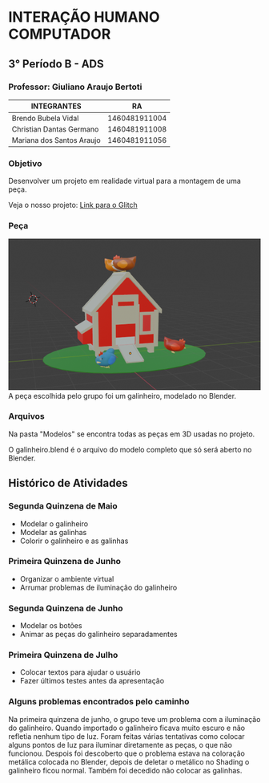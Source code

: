 # INTERAÇÃO HUMANO COMPUTADOR 
## 3° Período B - ADS

### Professor: Giuliano Araujo Bertoti


| INTEGRANTES               | RA            | 
| ------------------------- |:-------------:|
| Brendo Bubela Vidal       | 1460481911004 | 
| Christian Dantas Germano  | 1460481911008 |   
| Mariana dos Santos Araujo | 1460481911056 |   

### Objetivo
Desenvolver um projeto em realidade virtual para a montagem de uma peça.

Veja o nosso projeto: [Link para o Glitch](https://glitch.com/edit/#!/flying-bubbly-sprint?path=index.html%3A9%3A8 )

### Peça
![alt text](https://github.com/Marianaaraujo17/IHC/blob/master/Galinheiro.PNG)  
A peça escolhida pelo grupo foi um galinheiro, modelado no Blender. 

### Arquivos
Na pasta "Modelos" se encontra todas as peças em 3D usadas no projeto.

O galinheiro.blend é o arquivo do modelo completo que só será aberto no Blender.

## Histórico de Atividades

### Segunda Quinzena de Maio
- Modelar o galinheiro
- Modelar as galinhas
- Colorir o galinheiro e as galinhas

### Primeira Quinzena de Junho
- Organizar o ambiente virtual
- Arrumar problemas de iluminação do galinheiro

### Segunda Quinzena de Junho
- Modelar os botões
- Animar as peças do galinheiro separadamentes 

### Primeira Quinzena de Julho
- Colocar textos para ajudar o usuário
- Fazer últimos testes antes da apresentação

### Alguns problemas encontrados pelo caminho
Na primeira quinzena de junho, o grupo teve um problema com a iluminação do galinheiro. Quando importado o galinheiro ficava muito escuro e não refletia nenhum tipo de luz. Foram feitas várias tentativas como colocar alguns pontos de luz para iluminar diretamente as peças, o que não funcionou. Despois foi descoberto que o problema estava na coloração metálica colocada no Blender, depois de deletar o metálico no Shading o galinheiro ficou normal. 
Também foi decedido não colocar as galinhas.






